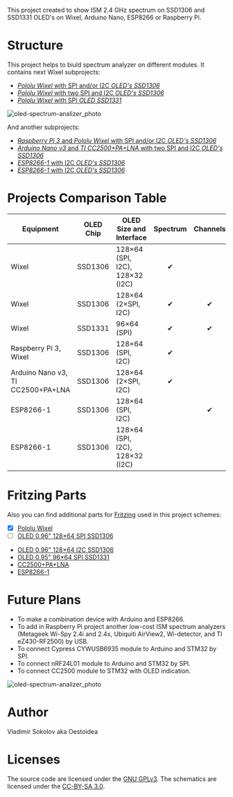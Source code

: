 This project created to show ISM 2.4 GHz spectrum on SSD1306 and SSD1331 OLED's on Wixel, Arduino Nano, ESP8266 or Raspberry Pi.

# Structure

This project helps to biuld spectrum analyzer on different modules. It contains next Wixel subprojects:

* [_Pololu Wixel_ with SPI and/or I2C _OLED's SSD1306_](https://github.com/Oestoidea/oled-spectrum-analizer/tree/master/Wixel/Wixel_2oleds_ssd1306)
* [_Pololu Wixel_ with two SPI and I2C _OLED's SSD1306_](https://github.com/Oestoidea/oled-spectrum-analizer/tree/master/Wixel/Wixel_3oleds_ssd1306)
* [_Pololu Wixel_ with SPI _OLED SSD1331_](https://github.com/Oestoidea/oled-spectrum-analizer/tree/master/Wixel/Wixel_oled_ssd1331)

![oled-spectrum-analizer_photo](https://github.com/Oestoidea/oled-spectrum-analizer/blob/master/Wixel/Wixel_3oleds_ssd1306/pics/Wixel_3oleds_ssd1306_2.png)

And another subprojects:

* [_Raspberry Pi 3_ and _Pololu Wixel_ with SPI and/or I2C _OLED's SSD1306_](https://github.com/Oestoidea/oled-spectrum-analizer/tree/master/RPi)
* [_Arduino Nano v3_ and _TI CC2500+PA+LNA_ with two SPI and I2C _OLED's SSD1306_](https://github.com/Oestoidea/oled-spectrum-analizer/tree/master/Arduino_Nano)
* [_ESP8266-1_ with I2C _OLED's SSD1306_](https://github.com/Oestoidea/oled-spectrum-analizer/tree/master/ESP8266/ESP8266_oled_spectrum_ssd1306)
* [_ESP8266-1_ with I2C _OLED's SSD1306_](https://github.com/Oestoidea/oled-spectrum-analizer/tree/master/ESP8266/ESP8266_oled_list_ssd1306)

# Projects Comparison Table

| Equipment    | OLED Chip | OLED Size and Interface | Spectrum | Channels | APs |      |
| ------------ | --------- | ----------------------- |:--------:|:--------:|:---:| ---- |
| Wixel        | SSD1306   | 128×64 (SPI, I2C), 128×32 (I2C) | ✔ |  |  |  [🔗](https://github.com/Oestoidea/oled-spectrum-analizer/tree/master/Wixel/Wixel_2oleds_ssd1306) |
| Wixel        | SSD1306   | 128×64 (2×SPI, I2C) | ✔ | ✔ |  | [🔗](https://github.com/Oestoidea/oled-spectrum-analizer/tree/master/Wixel/Wixel_3oleds_ssd1306) |
| Wixel        | SSD1331   | 96×64 (SPI) | ✔ | ✔ |  |  [🔗](https://github.com/Oestoidea/oled-spectrum-analizer/tree/master/Wixel/Wixel_oled_ssd1331) |
| Raspberry Pi 3, Wixel | SSD1306   | 128×64 (SPI, I2C) | ✔ |  |  |  [🔗](https://github.com/Oestoidea/oled-spectrum-analizer/tree/master/RPi) |
| Arduino Nano v3, TI CC2500+PA+LNA | SSD1306   | 128×64 (2×SPI, I2C) | ✔ |  |  |  [🔗](https://github.com/Oestoidea/oled-spectrum-analizer/tree/master/Arduino_Nano) |
| ESP8266-1 | SSD1306   | 128×64 (SPI, I2C) |  | ✔ |  |  [🔗](https://github.com/Oestoidea/oled-spectrum-analizer/tree/master/ESP8266/ESP8266_oled_spectrum_ssd1306) |
| ESP8266-1 | SSD1306   | 128×64 (SPI, I2C), 128×32 (I2C) |  |  | ✔ | [🔗](https://github.com/Oestoidea/oled-spectrum-analizer/tree/master/ESP8266/ESP8266_oled_list_ssd1306) |

# Fritzing Parts

Also you can find additional parts for [Fritzing](http://fritzing.org/home/) used in this project schemes:

* [x] [Pololu Wixel](https://github.com/Oestoidea/oled-spectrum-analizer/blob/master/fritzing-parts/OLED%200.96%20128x64%20I2C%20SSD1306.fzpz) 
* [ ] [OLED 0.96" 128×64 SPI SSD1306](https://github.com/Oestoidea/oled-spectrum-analizer/blob/master/fritzing-parts/OLED%200.96%20128x64%20SPI%20SSD1306.fzpz)
* [OLED 0.96" 128×64 I2C SSD1306](https://github.com/Oestoidea/oled-spectrum-analizer/blob/master/fritzing-parts/OLED%200.96%20128x64%20I2C%20SSD1306.fzpz)
* [OLED 0.95" 96×64 SPI SSD1331](https://github.com/Oestoidea/oled-spectrum-analizer/blob/master/fritzing-parts/OLED%200.95%2096x64%20SPI%20SSD1331.fzpz)
* [CC2500+PA+LNA](https://github.com/Oestoidea/oled-spectrum-analizer/blob/master/fritzing-parts/CC2500%2BPA%2BLNA.fzpz)
* [ESP8266-1](https://github.com/Oestoidea/oled-spectrum-analizer/blob/master/fritzing-parts/ESP8266-1.fzpz)

# Future Plans

* To make a combination device with Arduino and ESP8266.
* To add in Raspberry Pi project another low-cost ISM spectrum analyzers (Metageek Wi-Spy 2.4i and 2.4x, Ubiquiti AirView2, Wi-detector, and TI eZ430-RF2500) by USB.
* To connect Cypress CYWUSB6935 module to Arduino and STM32 by SPI.
* To connect nRF24L01 module to Arduino and STM32 by SPI.
* To connect CC2500 module to STM32 with OLED indication.

![oled-spectrum-analizer_photo](https://github.com/Oestoidea/oled-spectrum-analizer/blob/master/pics/future.png)

# Author

Vladimir Sokolov aka Oestoidea

# Licenses

The source code are licensed under the [GNU GPLv3](https://www.gnu.org/licenses/gpl-3.0.html).
The schematics are licensed under the [CC-BY-SA 3.0](http://creativecommons.org/licenses/by-sa/3.0/).
